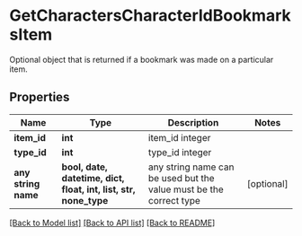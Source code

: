 # GetCharactersCharacterIdBookmarksItem

Optional object that is returned if a bookmark was made on a particular item.

## Properties
Name | Type | Description | Notes
------------ | ------------- | ------------- | -------------
**item_id** | **int** | item_id integer | 
**type_id** | **int** | type_id integer | 
**any string name** | **bool, date, datetime, dict, float, int, list, str, none_type** | any string name can be used but the value must be the correct type | [optional]

[[Back to Model list]](../README.md#documentation-for-models) [[Back to API list]](../README.md#documentation-for-api-endpoints) [[Back to README]](../README.md)



